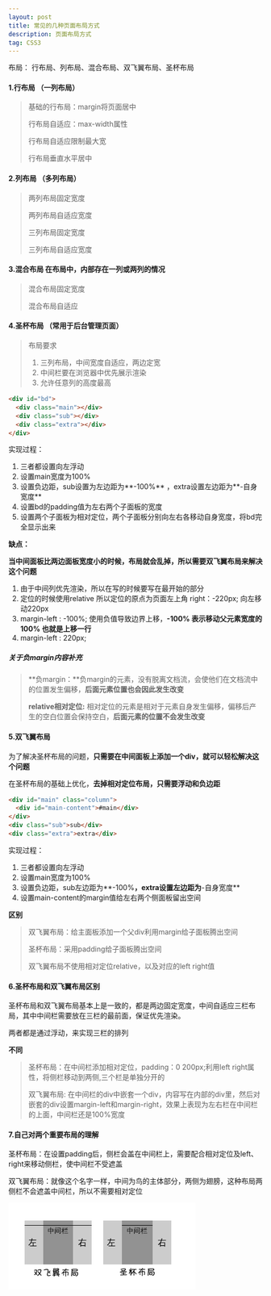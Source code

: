 ```yaml
---
layout: post
title: 常见的几种页面布局方式
description: 页面布局方式
tag: CSS3
---
```


布局： 行布局、列布局、混合布局、双飞翼布局、圣杯布局

#### 1.行布局 （一列布局）

> 基础的行布局：margin将页面居中
>
> 行布局自适应：max-width属性
>
> 行布局自适应限制最大宽
>
> 行布局垂直水平居中

#### 2.列布局  （多列布局）

> 两列布局固定宽度
>
> 两列布局自适应宽度
>
> 三列布局固定宽度
>
> 三列布局自适应宽度

#### 3.混合布局  在布局中，内部存在一列或两列的情况

> 混合布局固定宽度
>
> 混合布局自适应

#### 4.圣杯布局 （常用于后台管理页面）

> 布局要求
>
> 1. 三列布局，中间宽度自适应，两边定宽
> 2. 中间栏要在浏览器中优先展示渲染
> 3. 允许任意列的高度最高

```html
<div id="bd">
  <div class="main"></div>
  <div class="sub"></div>
  <div class="extra"></div>
</div>
```

实现过程：

1. 三者都设置向左浮动
2. 设置main宽度为100%
3. 设置负边距，sub设置为左边距为**-100%** ，extra设置左边距为**-自身宽度**
4. 设置bd的padding值为左右两个子面板的宽度
5. 设置两个子面板为相对定位，两个子面板分别向左右各移动自身宽度，将bd完全显示出来

**缺点：**

**当中间面板比两边面板宽度小的时候，布局就会乱掉，所以需要双飞翼布局来解决这个问题**

1. 由于中间列优先渲染，所以在写的时候要写在最开始的部分
2. 定位的时候使用relative 所以定位的原点为页面左上角  right：-220px;  向左移动220px
3. margin-left : -100%; 使用负值导致边界上移，**-100% 表示移动父元素宽度的100%  也就是上移一行**
4. margin-left : 220px;

##### 关于负margin内容补充

> **负margin：**负margin的元素，没有脱离文档流，会使他们在文档流中的位置发生偏移，**后面元素位置也会因此发生改变**
>
> **relative相对定位:** 相对定位的元素是相对于元素自身发生偏移，偏移后产生的空白位置会保持空白，**后面元素的位置不会发生改变**

#### 5.双飞翼布局 

为了解决圣杯布局的问题，**只需要在中间面板上添加一个div，就可以轻松解决这个问题**

在圣杯布局的基础上优化，**去掉相对定位布局，只需要浮动和负边距**

```html
<div id="main" class="column">
  <div id="main-content">#main</div>
</div>
<div class="sub">sub</div>
<div class="extra">extra</div>
```

实现过程：

1. 三者都设置向左浮动
2. 设置main宽度为100%
3. 设置负边距，sub左边距为**-100%**，extra设置左边距为**-自身宽度**
4. 设置main-content的margin值给左右两个侧面板留出空间

**区别**

> 双飞翼布局：给主面板添加一个父div利用margin给子面板腾出空间
>
> 圣杯布局：采用padding给子面板腾出空间
>
> 双飞翼布局不使用相对定位relative，以及对应的left right值

#### 6.圣杯布局和双飞翼布局区别

圣杯布局和双飞翼布局基本上是一致的，都是两边固定宽度，中间自适应三栏布局，其中中间栏需要放在三栏的最前面，保证优先渲染。

两者都是通过浮动，来实现三栏的排列

**不同**

> 圣杯布局：在中间栏添加相对定位，padding：0 200px;利用left right属性，将侧栏移动到两侧,三个栏是单独分开的
>
> 双飞翼布局: 在中间栏的div中嵌套一个div，内容写在内部的div里，然后对嵌套的div设置margin-left和margin-right，效果上表现为左右栏在中间栏的上面，中间栏还是100%宽度

#### 7.自己对两个重要布局的理解

圣杯布局：在设置padding后，侧栏会盖在中间栏上，需要配合相对定位及left、right来移动侧栏，使中间栏不受遮盖

双飞翼布局：就像这个名字一样，中间为鸟的主体部分，两侧为翅膀，这种布局两侧栏不会遮盖中间栏，所以不需要相对定位

![圣杯布局与双飞翼布局示意图](/images/article/layout1.PNG)